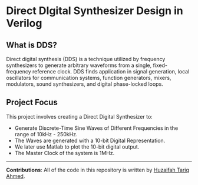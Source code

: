 # Direct DIgital Synthesizer Design in Verilog

## What is DDS?

Direct digital synthesis (DDS) is a technique utilized by frequency synthesizers to generate arbitrary waveforms from a single, fixed-frequency reference clock. DDS finds application in signal generation, local oscillators for communication systems, function generators, mixers, modulators, sound synthesizers, and digital phase-locked loops.

## Project Focus

This project involves creating a Direct Digital Synthesizer to:
- Generate Discrete-Time Sine Waves of Different Frequencies in the range of 10kHz - 250kHz.
- The Waves are generated with a 10-bit Digital Representation.
- We later use Matlab to plot the 10-bit digital output.
- The Master Clock of the system is 1MHz.



--- 

**Contributions**: All of the code in this repository is written by [Huzaifah Tariq Ahmed](https://github.com/huzaifahtariqahmed). 
